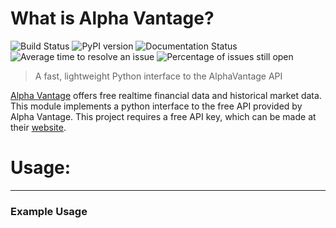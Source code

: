 # What is Alpha Vantage?
![Build Status](https://travis-ci.org/RomelTorres/alpha_vantage.png?branch=master)
![PyPI version](https://badge.fury.io/py/alpha_vantage.svg)
![Documentation Status](https://readthedocs.org/projects/alpha-vantage/badge/?version=latest)
![Average time to resolve an issue](http://isitmaintained.com/badge/resolution/RomelTorres/alpha_vantage.svg)
![Percentage of issues still open](http://isitmaintained.com/badge/open/RomelTorres/alpha_vantage.svg)
> A fast, lightweight Python interface to the AlphaVantage API

[Alpha Vantage](www.alphavantage.co) offers free realtime financial data and historical market data. This module implements a python interface to the free API provided by Alpha Vantage. This project requires a free API key, which can be made at their [website](www.alphavantage.co). 

# Usage:
---
### Example Usage
